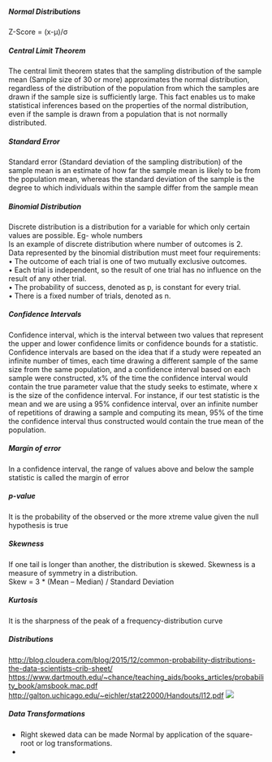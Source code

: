 ##### Normal Distributions
Z-Score = (x-µ)/σ

##### Central Limit Theorem
The central limit theorem states that the sampling distribution of the sample mean (Sample size of 30 or more) approximates the normal distribution, regardless of the distribution of the population from which the samples are drawn if the sample size is sufficiently large. This fact enables us to make statistical inferences based on the properties of the normal distribution, even if the sample is drawn from a population that is not normally distributed.

##### Standard Error
Standard error (Standard deviation of the sampling distribution) of the sample mean is an estimate of how far the sample mean is likely to be from the population mean, whereas the standard deviation of the sample is the degree to which individuals within the sample differ from the sample mean

##### Binomial Distribution
Discrete distribution is a distribution for a variable for which only certain values are possible. Eg- whole numbers <br/>
Is an example of discrete distribution where number of outcomes is 2. <br/>
Data represented by the binomial distribution must meet four requirements: <br/>
• The outcome of each trial is one of two mutually exclusive outcomes. <br/>
• Each trial is independent, so the result of one trial has no influence on the result of any other trial. <br/>
• The probability of success, denoted as p, is constant for every trial. <br/>
• There is a fixed number of trials, denoted as n. <br/>

##### Confidence Intervals
Confidence interval, which is the interval between two values that represent the upper and lower confidence limits or confidence bounds for a statistic. <br/>
Confidence intervals are based on the idea that if a study were repeated an infinite number of times, each time drawing a different sample of the same size from the same population, and a confidence interval based on each sample were constructed, x% of the time the confidence interval would contain the true parameter value that the study seeks to estimate, where x is the size of the confidence interval. For instance, if our test statistic is the mean and we are using a 95% confidence interval, over an infinite number of repetitions of drawing a sample and computing its mean, 95% of the time the confidence interval thus constructed would contain the true mean of the population. 

##### Margin of error
In a confidence interval, the range of values above and below the sample statistic is called the margin of error <br/>

##### p-value
It is the probability of the observed or the more xtreme value given the null hypothesis is true <br/>

##### Skewness
If one tail is longer than another, the distribution is skewed. Skewness is a measure of symmetry in a distribution. <br/>
Skew = 3 * (Mean – Median) / Standard Deviation <br/>

##### Kurtosis
It is the sharpness of the peak of a frequency-distribution curve

##### Distributions
http://blog.cloudera.com/blog/2015/12/common-probability-distributions-the-data-scientists-crib-sheet/
https://www.dartmouth.edu/~chance/teaching_aids/books_articles/probability_book/amsbook.mac.pdf
http://galton.uchicago.edu/~eichler/stat22000/Handouts/l12.pdf
![](http://blog.cloudera.com/wp-content/uploads/2015/12/distribution.png)


##### Data Transformations
* Right skewed data can be made Normal by application of the square-root or log transformations.
* 
